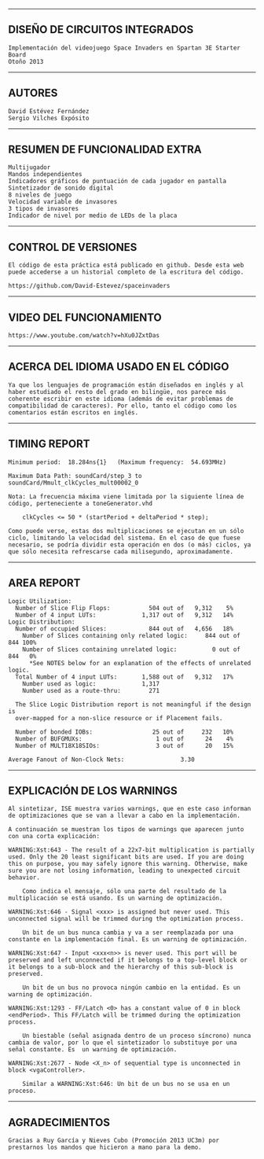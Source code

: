 -------------------------------------
DISEÑO DE CIRCUITOS INTEGRADOS
-------------------------------------

	Implementación del videojuego Space Invaders en Spartan 3E Starter Board
	Otoño 2013

-------------------------------------
AUTORES
-------------------------------------

	David Estévez Fernández
	Sergio Vilches Expósito

-------------------------------------
RESUMEN DE FUNCIONALIDAD EXTRA
-------------------------------------
	Multijugador 
	Mandos independientes
	Indicadores gráficos de puntuación de cada jugador en pantalla	
	Sintetizador de sonido digital
	8 niveles de juego
	Velocidad variable de invasores
	3 tipos de invasores
	Indicador de nivel por medio de LEDs de la placa

-------------------------------------
CONTROL DE VERSIONES
-------------------------------------

	El código de esta práctica está publicado en github. Desde esta web puede accederse a un historial completo de la escritura del código.

	https://github.com/David-Estevez/spaceinvaders

-------------------------------------
VIDEO DEL FUNCIONAMIENTO
-------------------------------------

	https://www.youtube.com/watch?v=hXu0JZxtDas

-------------------------------------
ACERCA DEL IDIOMA USADO EN EL CÓDIGO
-------------------------------------

	Ya que los lenguajes de programación están diseñados en inglés y al haber estudiado el resto del grado en bilingüe, nos parece más coherente escribir en este idioma (además de evitar problemas de compatibilidad de caracteres). Por ello, tanto el código como los comentarios están escritos en inglés.

-------------------------------------
TIMING REPORT
-------------------------------------

	Minimum period:  18.284ns{1}   (Maximum frequency:  54.693MHz) 

	Maximum Data Path: soundCard/step_3 to soundCard/Mmult_clkCycles_mult00002_0 

	Nota: La frecuencia máxima viene limitada por la siguiente línea de código, perteneciente a toneGenerator.vhd
		
		clkCycles <= 50 * (startPeriod + deltaPeriod * step);

	Como puede verse, estas dos multiplicaciones se ejecutan en un sólo ciclo, limitando la velocidad del sistema. En el caso de que fuese necesario, se podría dividir esta operación en dos (o más) ciclos, ya que sólo necesita refrescarse cada milisegundo, aproximadamente.


-------------------------------------
AREA REPORT
-------------------------------------

	Logic Utilization:
	  Number of Slice Flip Flops:           504 out of   9,312    5%
	  Number of 4 input LUTs:             1,317 out of   9,312   14%
	Logic Distribution:
	  Number of occupied Slices:            844 out of   4,656   18%
	    Number of Slices containing only related logic:     844 out of     844 100%
	    Number of Slices containing unrelated logic:          0 out of     844   0%
	      *See NOTES below for an explanation of the effects of unrelated logic.
	  Total Number of 4 input LUTs:       1,588 out of   9,312   17%
	    Number used as logic:             1,317
	    Number used as a route-thru:        271

	  The Slice Logic Distribution report is not meaningful if the design is
	  over-mapped for a non-slice resource or if Placement fails.

	  Number of bonded IOBs:                 25 out of     232   10%
	  Number of BUFGMUXs:                     1 out of      24    4%
	  Number of MULT18X18SIOs:                3 out of      20   15%

	Average Fanout of Non-Clock Nets:                3.30


-------------------------------------
EXPLICACIÓN DE LOS WARNINGS
-------------------------------------

	Al sintetizar, ISE muestra varios warnings, que en este caso informan de optimizaciones que se van a llevar a cabo en la implementación. 

	A continuación se muestran los tipos de warnings que aparecen junto con una corta explicación:

	WARNING:Xst:643 - The result of a 22x7-bit multiplication is partially used. Only the 20 least significant bits are used. If you are doing this on purpose, you may safely ignore this warning. Otherwise, make sure you are not losing information, leading to unexpected circuit behavior.

		Como indica el mensaje, sólo una parte del resultado de la multiplicación se está usando. Es un warning de optimización.

	WARNING:Xst:646 - Signal <xxx> is assigned but never used. This unconnected signal will be trimmed during the optimization process.
		
		Un bit de un bus nunca cambia y va a ser reemplazada por una constante en la implementación final. Es un warning de optimización.

	WARNING:Xst:647 - Input <xxx<n>> is never used. This port will be preserved and left unconnected if it belongs to a top-level block or it belongs to a sub-block and the hierarchy of this sub-block is preserved.

		Un bit de un bus no provoca ningún cambio en la entidad. Es un warning de optimización.

	WARNING:Xst:1293 - FF/Latch <0> has a constant value of 0 in block <endPeriod>. This FF/Latch will be trimmed during the optimization process.
		
		Un biestable (señal asignada dentro de un proceso síncrono) nunca cambia de valor, por lo que el sintetizador lo substituye por una señal constante. Es  un warning de optimización.

	WARNING:Xst:2677 - Node <X_n> of sequential type is unconnected in block <vgaController>.
		
		Similar a WARNING:Xst:646: Un bit de un bus no se usa en un proceso.

-------------------------------------
AGRADECIMIENTOS
-------------------------------------

	Gracias a Ruy García y Nieves Cubo (Promoción 2013 UC3m) por prestarnos los mandos que hicieron a mano para la demo.